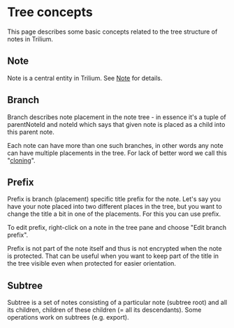 # Tree concepts
This page describes some basic concepts related to the tree structure of notes in Trilium.

Note
----

Note is a central entity in Trilium. See [Note](Note.md) for details.

Branch
------

Branch describes note placement in the note tree - in essence it's a tuple of parentNoteId and noteId which says that given note is placed as a child into this parent note.

Each note can have more than one such branches, in other words any note can have multiple placements in the tree. For lack of better word we call this "[cloning](Cloning%20notes.md)".

Prefix
------

Prefix is branch (placement) specific title prefix for the note. Let's say you have your note placed into two different places in the tree, but you want to change the title a bit in one of the placements. For this you can use prefix.

To edit prefix, right-click on a note in the tree pane and choose "Edit branch prefix".

Prefix is not part of the note itself and thus is not encrypted when the note is protected. That can be useful when you want to keep part of the title in the tree visible even when protected for easier orientation.

Subtree
-------

Subtree is a set of notes consisting of a particular note (subtree root) and all its children, children of these children (= all its descendants). Some operations work on subtrees (e.g. export).